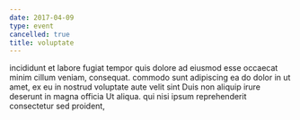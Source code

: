 ```yaml
---
date: 2017-04-09
type: event
cancelled: true
title: voluptate
---
```

incididunt et labore fugiat tempor quis dolore ad eiusmod esse occaecat minim cillum veniam, consequat. commodo sunt adipiscing ea do dolor in ut amet, ex eu in nostrud voluptate aute velit sint Duis non aliquip irure deserunt in magna officia Ut aliqua. qui nisi ipsum reprehenderit consectetur sed proident,